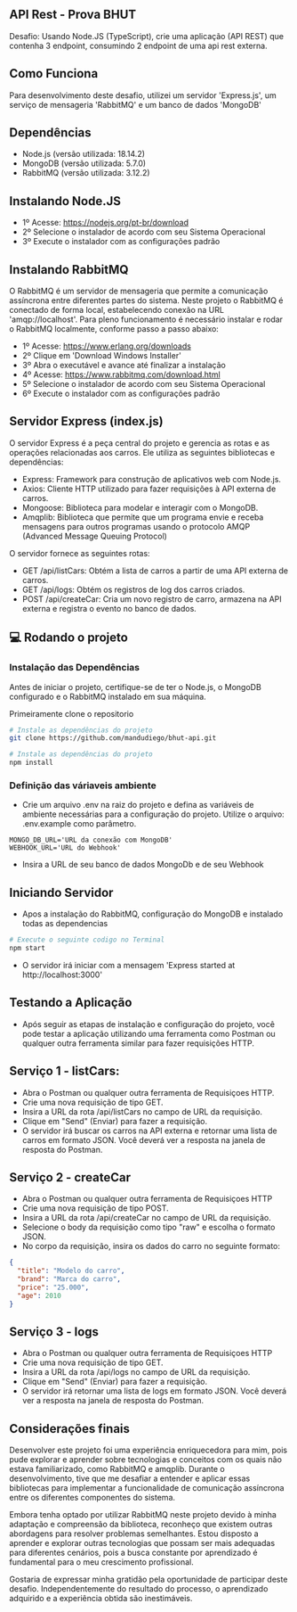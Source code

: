 ## API Rest - Prova BHUT

Desafio: Usando Node.JS (TypeScript), crie uma aplicação (API REST) que contenha 3 endpoint, consumindo 2 endpoint de uma api rest externa.

## Como Funciona

Para desenvolvimento deste desafio, utilizei um servidor 'Express.js', um serviço de mensageria 'RabbitMQ' e um banco de dados 'MongoDB'

## Dependências

- Node.js (versão utilizada: 18.14.2)
- MongoDB (versão utilizada: 5.7.0)
- RabbitMQ (versão utilizada: 3.12.2)

## Instalando Node.JS

  - 1º Acesse: https://nodejs.org/pt-br/download
  - 2º Selecione o instalador de acordo com seu Sistema Operacional
  - 3º Execute o instalador com as configurações padrão

## Instalando RabbitMQ

O RabbitMQ é um servidor de mensageria que permite a comunicação assíncrona entre diferentes partes do sistema. Neste projeto o RabbitMQ é conectado de forma local, estabelecendo conexão na URL 'amqp://localhost'.
Para pleno funcionamento é necessário instalar e rodar o RabbitMQ localmente, conforme passo a passo abaixo:

- 1º Acesse: https://www.erlang.org/downloads
- 2º Clique em 'Download Windows Installer'
- 3º Abra o executável e avance até finalizar a instalação
- 4º Acesse: https://www.rabbitmq.com/download.html
- 5º Selecione o instalador de acordo com seu Sistema Operacional
- 6º Execute o instalador com as configurações padrão

## Servidor Express (index.js)

O servidor Express é a peça central do projeto e gerencia as rotas e as operações relacionadas aos carros. Ele utiliza as seguintes bibliotecas e dependências:

- Express: Framework para construção de aplicativos web com Node.js.
- Axios: Cliente HTTP utilizado para fazer requisições à API externa de carros.
- Mongoose: Biblioteca para modelar e interagir com o MongoDB.
- Amqplib: Biblioteca que permite que um programa envie e receba mensagens para outros programas usando o protocolo AMQP (Advanced Message Queuing Protocol)

O servidor fornece as seguintes rotas:

- GET /api/listCars: Obtém a lista de carros a partir de uma API externa de carros.
- GET /api/logs: Obtém os registros de log dos carros criados.
- POST /api/createCar: Cria um novo registro de carro, armazena na API externa e registra o evento no banco de dados.

## 💻 Rodando o projeto

###  Instalação das Dependências

Antes de iniciar o projeto, certifique-se de ter o Node.js, o MongoDB configurado e o RabbitMQ instalado em sua máquina.

Primeiramente clone o repositorio 

```bash
# Instale as dependências do projeto
git clone https://github.com/mandudiego/bhut-api.git
```
```bash
# Instale as dependências do projeto
npm install
```
### Definição das váriaveis ambiente
- Crie um arquivo .env na raiz do projeto e defina as variáveis de ambiente necessárias para a configuração do projeto. Utilize o arquivo: .env.example como parâmetro.
```env
MONGO_DB_URL='URL da conexão com MongoDB'
WEBHOOK_URL='URL do Webhook'
``` 
- Insira a URL de seu banco de dados MongoDb e de seu Webhook
 
## Iniciando Servidor 
- Apos a instalação do RabbitMQ, configuração do MongoDB e instalado todas as dependencias 
```bash
# Execute o seguinte codigo no Terminal
npm start
```
- O servidor irá iniciar com a mensagem 'Express started at http://localhost:3000'

## Testando a Aplicação
- Após seguir as etapas de instalação e configuração do projeto, você pode testar a aplicação utilizando uma ferramenta como Postman ou qualquer outra ferramenta similar para fazer requisições HTTP.
## Serviço 1 - listCars:
- Abra o Postman ou qualquer outra ferramenta de Requisiçoes HTTP.
- Crie uma nova requisição de tipo GET.
- Insira a URL da rota /api/listCars no campo de URL da requisição.
- Clique em "Send" (Enviar) para fazer a requisição.
- O servidor irá buscar os carros na API externa e retornar uma lista de carros em formato JSON. Você deverá ver a resposta na janela de resposta do Postman.
## Serviço 2 - createCar
- Abra o Postman ou qualquer outra ferramenta de Requisiçoes HTTP
- Crie uma nova requisição de tipo POST.
- Insira a URL da rota /api/createCar no campo de URL da requisição.
- Selecione o body da requisição como  tipo "raw" e escolha o formato JSON.
- No corpo da requisição, insira os dados do carro no seguinte formato:
```json
{
  "title": "Modelo do carro",
  "brand": "Marca do carro",
  "price": "25.000",
  "age": 2010
}
```
## Serviço 3 - logs
- Abra o Postman ou qualquer outra ferramenta de Requisiçoes HTTP
- Crie uma nova requisição de tipo GET.
- Insira a URL da rota /api/logs no campo de URL da requisição.
- Clique em "Send" (Enviar) para fazer a requisição.
- O servidor irá retornar uma lista de logs em formato JSON. Você deverá ver a resposta na janela de resposta do Postman.
## Considerações finais
Desenvolver este projeto foi uma experiência enriquecedora para mim, pois pude explorar e aprender sobre tecnologias e conceitos com os quais não estava familiarizado, como RabbitMQ e amqplib. Durante o desenvolvimento, tive que me desafiar a entender e aplicar essas bibliotecas para implementar a funcionalidade de comunicação assíncrona entre os diferentes componentes do sistema.

Embora tenha optado por utilizar RabbitMQ neste projeto devido à minha adaptação e compreensão da biblioteca, reconheço que existem outras abordagens para resolver problemas semelhantes. Estou disposto a aprender e explorar outras tecnologias que possam ser mais adequadas para diferentes cenários, pois a busca constante por aprendizado é fundamental para o meu crescimento profissional.

Gostaria de expressar minha gratidão pela oportunidade de participar deste desafio. Independentemente do resultado do processo, o aprendizado adquirido e a experiência obtida são inestimáveis. 
